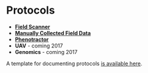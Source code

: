 # Protocols


- **[Field Scanner](../user/protocols-field-scanner.md)**
- **[Manually Collected Field Data](../user/protocols-manual.md)**
- **[Phenotractor](../user/protocols-tractor.md)**
- **UAV** - coming 2017
- **Genomics** - coming 2017

A template for documenting protocols [is available here](//user/protocols-UAV.md).


